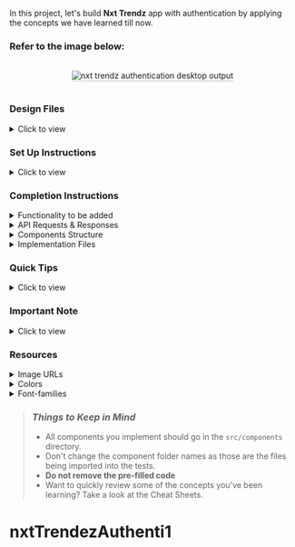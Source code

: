 In this project, let's build **Nxt Trendz** app with authentication by applying the concepts we have learned till now.

### Refer to the image below:

<br/>
<div style="text-align: center;">
    <img src="https://assets.ccbp.in/frontend/content/react-js/nxt-trendz-authentication-output-v2.gif" alt="nxt trendz authentication desktop output" style="max-width:90%;box-shadow:0 2.8px 2.2px rgba(0, 0, 0, 0.12)">
</div>
<br/>

### Design Files

<details>
<summary>Click to view</summary>

- [Extra Small (Size < 576px), Small (Size >= 576px), and Medium (Size >= 768px)](https://assets.ccbp.in/frontend/content/react-js/nxt-trendz-authentication-sm-outputs.png)
- [Large (Size >= 992px) and Extra Large (Size >= 1200px) - Login](https://assets.ccbp.in/frontend/content/react-js/nxt-trendz-authentication-lg-login-output.png)
- [Medium (Size >= 768px), Large (Size >= 992px) and Extra Large (Size >= 1200px) - Home](https://assets.ccbp.in/frontend/content/react-js/nxt-trendz-authentication-lg-home-output.png)

</details>

### Set Up Instructions

<details>
<summary>Click to view</summary>

- Download dependencies by running `npm install`
- Start up the app using `npm start`
</details>

### Completion Instructions

<details>
<summary>Functionality to be added</summary>
<br/>

The app must have the following functionalities

- When invalid credentials are provided in the login form and **Login** button is clicked, then the respective error message from the response should be displayed
- When the **username** and **password** are provided correctly and **Login** button is clicked, then the page should navigate to Home Route

</details>

<details>

<summary>API Requests & Responses</summary>
<br/>

**loginApiUrl**

#### API: `https://apis.ccbp.in/login`

#### Method: `POST`

#### Description:

Returns a response based on the credentials provided

#### Sample Success Response

```json
{
  "jwt_token": "eyJhbGciOiJIUzI1NiIsInR5cCI6IkpXVCJ9.eyJ1c2VybmFtZSI6InJhaHVsIiwicm9sZSI6IlBSSU1FX1VTRVIiLCJpYXQiOjE2MTk2Mjg2MTN9.nZDlFsnSWArLKKeF0QbmdVfLgzUbx1BGJsqa2kc_21Y"
}
```

#### Sample Failure Response

```json
{
  "status_code": 404,
  "error_msg": "Username is not found"
}
```

</details>

<details>
<summary>Components Structure</summary>
<br/>
<div style="text-align: center;">
    <img src="https://assets.ccbp.in/frontend/content/react-js/nxt-trendz-authentication-login-component-structure-breakdown.png" alt="nxt trendz authentication login component structure breakdown" style="max-width:100%;box-shadow:0 2.8px 2.2px rgba(0, 0, 0, 0.12)">
</div>
<br/>
<div style="text-align: center;">
    <img src="https://assets.ccbp.in/frontend/content/react-js/nxt-trendz-authentication-home-component-structure-breakdown.png" alt="nxt trendz authentication home component structure breakdown" style="max-width:100%;box-shadow:0 2.8px 2.2px rgba(0, 0, 0, 0.12)">
</div>
<br/>
</details>

<details>
<summary>Implementation Files</summary>
<br/>

Use these files to complete the implementation:

- `src/App.js`
- `src/components/LoginForm/index.js`
- `src/components/LoginForm/index.css`
- `src/components/Home/index.js`
- `src/components/Home/index.css`
- `src/components/Header/index.js`
- `src/components/Header/index.css`
</details>

### Quick Tips

<details>
<summary>Click to view</summary>
<br>

- You can use the `box-shadow` CSS property to apply the box-shadow effect to containers

  ```
    box-shadow: 0px 4px 16px 0px #bfbfbf;
  ```

  <br/>
   <img src="https://assets.ccbp.in/frontend/content/react-js/box-shadow-img.png" alt="box shadow" style="width:200px" />

- You can use the `cursor` CSS property to specify the mouse cursor to be displayed when pointing over an element

  ```
    cursor: pointer;
  ```

  <br/>
   <img src="https://assets.ccbp.in/frontend/content/react-js/cursor-pointer-img.png" alt="cursor pointer" style="width:100px" />

- You can use the below `outline` CSS property for buttons and input elements to remove the highlighting when the elements are clicked

  ```
    outline: none;
  ```

</details>

### Important Note

<details>
<summary>Click to view</summary>

<br/>

**The following instructions are required for the tests to pass**

- `Home` route should consist of `/` in the URL path
- `Login` route should consist of `/login` in the URL path
- No need to use the `BrowserRouter` in `App.js` as we have already included in `index.js`
- User credentials

  ```text
   username: rahul
   password: rahul@2021
  ```

</details>

### Resources

<details>
<summary>Image URLs</summary>

- [https://assets.ccbp.in/frontend/react-js/nxt-trendz-logo-img.png](https://assets.ccbp.in/frontend/react-js/nxt-trendz-logo-img.png) alt should be **website logo**
- [https://assets.ccbp.in/frontend/react-js/nxt-trendz-login-img.png](https://assets.ccbp.in/frontend/react-js/nxt-trendz-login-img.png) alt should be **website login**
- [https://assets.ccbp.in/frontend/react-js/nxt-trendz-home-img.png](https://assets.ccbp.in/frontend/react-js/nxt-trendz-home-img.png) alt should be **clothes that get you noticed**
- [https://assets.ccbp.in/frontend/react-js/nxt-trendz-log-out-img.png](https://assets.ccbp.in/frontend/react-js/nxt-trendz-log-out-img.png) alt should be **nav logout**
- [https://assets.ccbp.in/frontend/react-js/nxt-trendz-home-icon.png](https://assets.ccbp.in/frontend/react-js/nxt-trendz-home-icon.png) alt should be **nav home**
- [https://assets.ccbp.in/frontend/react-js/nxt-trendz-products-icon.png](https://assets.ccbp.in/frontend/react-js/nxt-trendz-products-icon.png) alt should be **nav products**
- [https://assets.ccbp.in/frontend/react-js/nxt-trendz-cart-icon.png](https://assets.ccbp.in/frontend/react-js/nxt-trendz-cart-icon.png) alt should be **nav cart**

</details>

<details>
<summary>Colors</summary>

<br/>
<div style="background-color: #1e293b; width: 150px; padding: 10px; color: white">Hex: #1e293b</div>
<div style="background-color: #ffffff; width: 150px; padding: 10px; color: black">Hex: #ffffff</div>
<div style="background-color: #475569; width: 150px; padding: 10px; color: white">Hex: #475569</div>
<div style="background-color: #e6f6ff; width: 150px; padding: 10px; color: black">Hex: #e6f6ff</div>
<div style="background-color: #d7dfe9; width: 150px; padding: 10px; color: black">Hex: #d7dfe9</div>
<div style="background-color: #e2e8f0; width: 150px; padding: 10px; color: black">Hex: #e2e8f0</div>
<div style="background-color: #64748b; width: 150px; padding: 10px; color: white">Hex: #64748b</div>
<div style="background-color: #0b69ff; width: 150px; padding: 10px; color: white">Hex: #0b69ff</div>
<div style="background-color: #ff0b37; width: 150px; padding: 10px; color: white">Hex: #ff0b37</div>
<div style="background-color: #0967d2; width: 150px; padding: 10px; color: white">Hex: #0967d2</div>

</details>

<details>
<summary>Font-families</summary>

- Roboto

</details>

> ### _Things to Keep in Mind_
>
> - All components you implement should go in the `src/components` directory.
> - Don't change the component folder names as those are the files being imported into the tests.
> - **Do not remove the pre-filled code**
> - Want to quickly review some of the concepts you’ve been learning? Take a look at the Cheat Sheets.
# nxtTrendezAuthenti1
